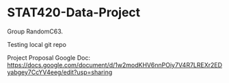 # STAT420-Data-Project
Group RandomC63. 

Testing local git repo

Project Proposal Google Doc:
https://docs.google.com/document/d/1w2modKHV6nnPOiy7V4R7LREXr2EDyabgey7CcYV4eeg/edit?usp=sharing
